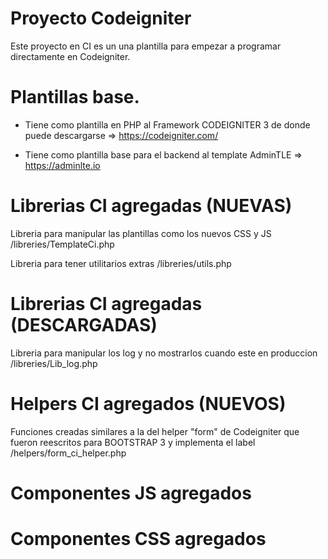 # Proyecto Codeigniter
Este proyecto en CI es un una plantilla para empezar a programar directamente en Codeigniter.

# Plantillas base.

- Tiene como plantilla en PHP al Framework CODEIGNITER 3 de donde puede descargarse => https://codeigniter.com/

- Tiene como plantilla base para el backend al template AdminTLE => https://adminlte.io 

# Librerias CI agregadas (NUEVAS)

Libreria para manipular las plantillas como los nuevos CSS y JS 
/libreries/TemplateCi.php

Libreria para tener utilitarios extras 
/libreries/utils.php


# Librerias CI agregadas (DESCARGADAS)

Libreria para manipular los log y no mostrarlos cuando este en produccion 
/libreries/Lib_log.php

# Helpers CI agregados (NUEVOS)

Funciones creadas similares a la del helper "form" de Codeigniter que fueron reescritos para BOOTSTRAP 3 y implementa el label
/helpers/form_ci_helper.php

# Componentes JS agregados

# Componentes CSS agregados




